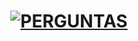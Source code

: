 <h1 align="center">

  <a href="https://ibb.co/RjLb8hS"><img src="https://i.ibb.co/jJ7ftV5/PERGUNTAS.png" alt="PERGUNTAS" border="0"></a>

</h1>

